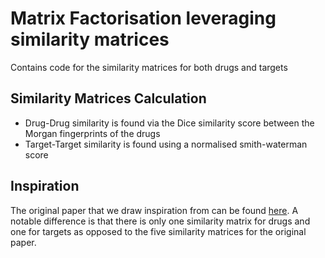 # Matrix Factorisation leveraging similarity matrices

Contains code for the similarity matrices for both drugs and targets

## Similarity Matrices Calculation
- Drug-Drug similarity is found via the Dice similarity score between the Morgan fingerprints of the drugs
- Target-Target similarity is found using a normalised smith-waterman score

## Inspiration
The original paper that we draw inspiration from can be found [here](https://www.bic.kyoto-u.ac.jp/pathway/Files/kdd13.pdf). A notable difference is that there is only one similarity matrix for drugs and one for targets as opposed to the five similarity matrices for the original paper.
